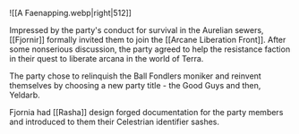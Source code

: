 ![[A Faenapping.webp|right|512]]

Impressed by the party's conduct for survival in the Aurelian sewers, [[Fjornir]] formally invited them to join the [[Arcane Liberation Front]]. After some nonserious discussion, the party agreed to help the resistance faction in their quest to liberate arcana in the world of Terra.

The party chose to relinquish the Ball Fondlers moniker and reinvent themselves by choosing a new party title - the Good Guys and then, Yeldarb.

Fjornia had [[Rasha]] design forged documentation for the party members and introduced to them their Celestrian identifier sashes.

